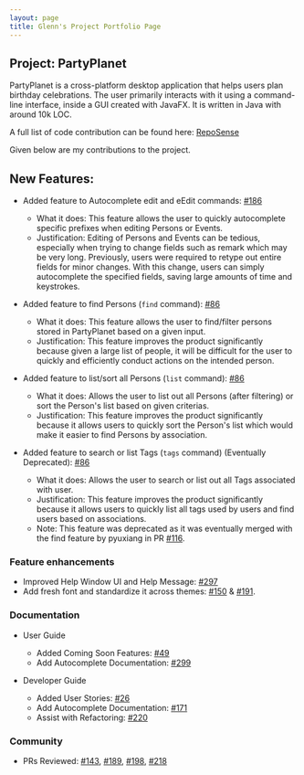 ```yaml
---
layout: page
title: Glenn's Project Portfolio Page
---
```


## Project: PartyPlanet

PartyPlanet is a cross-platform desktop application that helps users plan birthday celebrations.
The user primarily interacts with it using a command-line interface, inside a GUI created with JavaFX.
It is written in Java with around 10k LOC.

A full list of code contribution can be found here:
[RepoSense](https://nus-cs2103-ay2021s2.github.io/tp-dashboard/?search=ellevy&breakdown=true)

Given below are my contributions to the project.

## New Features:

- Added feature to Autocomplete edit and eEdit commands: [\#186](https://github.com/AY2021S2-CS2103-W16-3/tp/pull/186)
  * What it does: This feature allows the user to quickly autocomplete specific prefixes when editing Persons or Events.
  * Justification: Editing of Persons and Events can be tedious, especially when trying to change fields such as remark which may be very long. Previously, users were required to retype out entire fields for minor changes. With this change, users can simply autocomplete the specified fields, saving large amounts of time and keystrokes.

- Added feature to find Persons (`find` command): [\#86](https://github.com/AY2021S2-CS2103-W16-3/tp/pull/86)
  * What it does: This feature allows the user to find/filter persons stored in PartyPlanet based on a given input.
  * Justification: This feature improves the product significantly because given a large list of people, it will be difficult for the user to quickly and efficiently conduct actions on the intended person.

- Added feature to list/sort all Persons (`list` command): [\#86](https://github.com/AY2021S2-CS2103-W16-3/tp/pull/86)
  * What it does: Allows the user to list out all Persons (after filtering) or sort the Person's list based on given criterias.
  * Justification: This feature improves the product significantly because it allows users to quickly sort the Person's list which would make it easier to find Persons by association.

- Added feature to search or list Tags (`tags` command) (Eventually Deprecated): [\#86](https://github.com/AY2021S2-CS2103-W16-3/tp/pull/86)
  * What it does: Allows the user to  search or list out all Tags associated with user.
  * Justification: This feature improves the product significantly because it allows users to quickly list all tags used by users and find users based on associations.
  * Note: This feature was deprecated as it was eventually merged with the find feature by pyuxiang in PR [\#116](https://github.com/AY2021S2-CS2103-W16-3/tp/pull/116).

### Feature enhancements

- Improved Help Window UI and Help Message: [\#297](https://github.com/AY2021S2-CS2103-W16-3/tp/pull/297)
- Add fresh font and standardize it across themes: [\#150](https://github.com/AY2021S2-CS2103-W16-3/tp/pull/150) & [\#191](https://github.com/AY2021S2-CS2103-W16-3/tp/pull/191).

### Documentation
* User Guide
  * Added Coming Soon Features: [\#49](https://github.com/AY2021S2-CS2103-W16-3/tp/pull/49)
  * Add Autocomplete Documentation: [\#299](https://github.com/AY2021S2-CS2103-W16-3/tp/pull/299)

* Developer Guide
  * Added User Stories: [\#26](https://github.com/AY2021S2-CS2103-W16-3/tp/pull/26)
  * Add Autocomplete Documentation: [\#171](https://github.com/AY2021S2-CS2103-W16-3/tp/pull/171)
  * Assist with Refactoring: [\#220](https://github.com/AY2021S2-CS2103-W16-3/tp/pull/220)

### Community
* PRs Reviewed: [\#143](https://github.com/AY2021S2-CS2103-W16-3/tp/pull/143), [\#189](https://github.com/AY2021S2-CS2103-W16-3/tp/pull/189), [\#198](https://github.com/AY2021S2-CS2103-W16-3/tp/pull/198), [\#218](https://github.com/AY2021S2-CS2103-W16-3/tp/pull/218)
